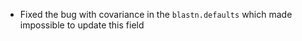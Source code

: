 - Fixed the bug with covariance in the `blastn.defaults` which made impossible to update this field
